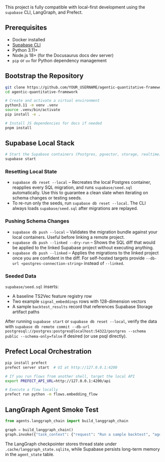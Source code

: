This project is fully compatible with local-first development using the `supabase` CLI, LangGraph, and Prefect.

## Prerequisites

- Docker installed
- [Supabase CLI](https://supabase.com/docs/guides/cli)
- Python 3.11+
- Node.js 18+ (for the Docusaurus docs dev server)
- `pip` or `uv` for Python dependency management

## Bootstrap the Repository

```bash
git clone https://github.com/YOUR_USERNAME/agentic-quantitative-framework.git
cd agentic-quantitative-framework

# Create and activate a virtual environment
python3.11 -m venv .venv
source .venv/bin/activate
pip install -e .

# Install JS dependencies for docs if needed
pnpm install
```

## Supabase Local Stack

```bash
# Start the Supabase containers (Postgres, pgvector, storage, realtime)
supabase start
```

### Resetting Local State

- `supabase db reset --local` – Recreates the local Postgres container, reapplies every SQL migration, and runs `supabase/seed.sql` automatically. Use this to guarantee a clean slate when iterating on schema changes or testing seeds.
- To re-run only the seeds, run `supabase db reset --local`. The CLI always loads `supabase/seed.sql` after migrations are replayed.

### Pushing Schema Changes

- `supabase db push --local` – Validates the migration bundle against your local containers. Useful before linking a remote project.
- `supabase db push --linked --dry-run` – Shows the SQL diff that would be applied to the linked Supabase project without executing anything.
- `supabase db push --linked` – Applies the migrations to the linked project once you are confident in the diff. For self-hosted targets provide `--db-url <postgres-connection-string>` instead of `--linked`.

### Seeded Data

`supabase/seed.sql` inserts:

- A baseline TS2Vec feature registry row
- Two example `signal_embeddings` rows with 128-dimension vectors
- A sample `backtest_results` record that references Supabase Storage artifact paths

After running `supabase start` or `supabase db reset --local`, verify the data with `supabase db remote commit --db-url postgresql://postgres:postgres@localhost:54322/postgres --schema public --schema-only=false` if desired (or use psql directly).

## Prefect Local Orchestration

```bash
pip install prefect
prefect server start  # UI at http://127.0.0.1:4200

# If you run flows from another shell, target the local API
export PREFECT_API_URL=http://127.0.0.1:4200/api

# Execute a flow locally
prefect run python -m flows.embedding_flow
```

## LangGraph Agent Smoke Test

```python
from agents.langgraph_chain import build_langgraph_chain

graph = build_langgraph_chain()
graph.invoke({"task_context": {"request": "Run a sample backtest", "agent_id": "demo-agent"}}, config={"thread_id": "demo-thread"})
```

The LangGraph checkpointer stores thread state under `.cache/langgraph_state.sqlite`, while Supabase persists long-term memory in the `agent_state` table.
